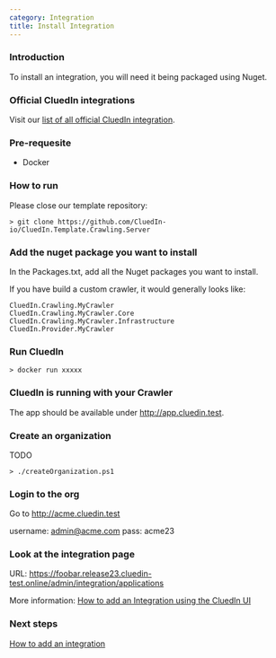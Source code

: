 ```yaml
---
category: Integration
title: Install Integration
---
```


### Introduction

To install an integration, you will need it being packaged using Nuget.

### Official CluedIn integrations

Visit our [list of all official CluedIn integration](./someURL.html).


### Pre-requesite

- Docker

### How to run

Please close our template repository:

```
> git clone https://github.com/CluedIn-io/CluedIn.Template.Crawling.Server
```

### Add the nuget package you want to install

In the Packages.txt, add all the Nuget packages you want to install.

If you have build a custom crawler, it would generally looks like:

```
CluedIn.Crawling.MyCrawler
CluedIn.Crawling.MyCrawler.Core
CluedIn.Crawling.MyCrawler.Infrastructure
CluedIn.Provider.MyCrawler
```

### Run CluedIn

```
> docker run xxxxx
```

### CluedIn is running with your Crawler

The app should be available under http://app.cluedin.test.

### Create an organization

TODO

```
> ./createOrganization.ps1
```

### Login to the org

Go to http://acme.cluedin.test

username: admin@acme.com
pass: acme23

### Look at the integration page


URL: https://foobar.release23.cluedin-test.online/admin/integration/applications


More information: [How to add an Integration using the CluedIn UI](./somelink)

### Next steps

[How to add an integration](./somelink)